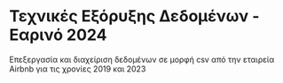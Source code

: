 # Τεχνικές Εξόρυξης Δεδομένων - Εαρινό 2024

Επεξεργασία και διαχείριση δεδομένων σε μορφή csv από την εταιρεία Airbnb για τις χρονίες 2019 και 2023
